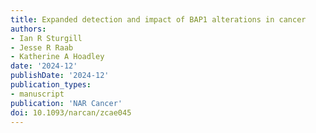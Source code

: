 ```yaml
---
title: Expanded detection and impact of BAP1 alterations in cancer
authors:
- Ian R Sturgill
- Jesse R Raab 
- Katherine A Hoadley
date: '2024-12'
publishDate: '2024-12'
publication_types:
- manuscript
publication: 'NAR Cancer'
doi: 10.1093/narcan/zcae045
---
```

